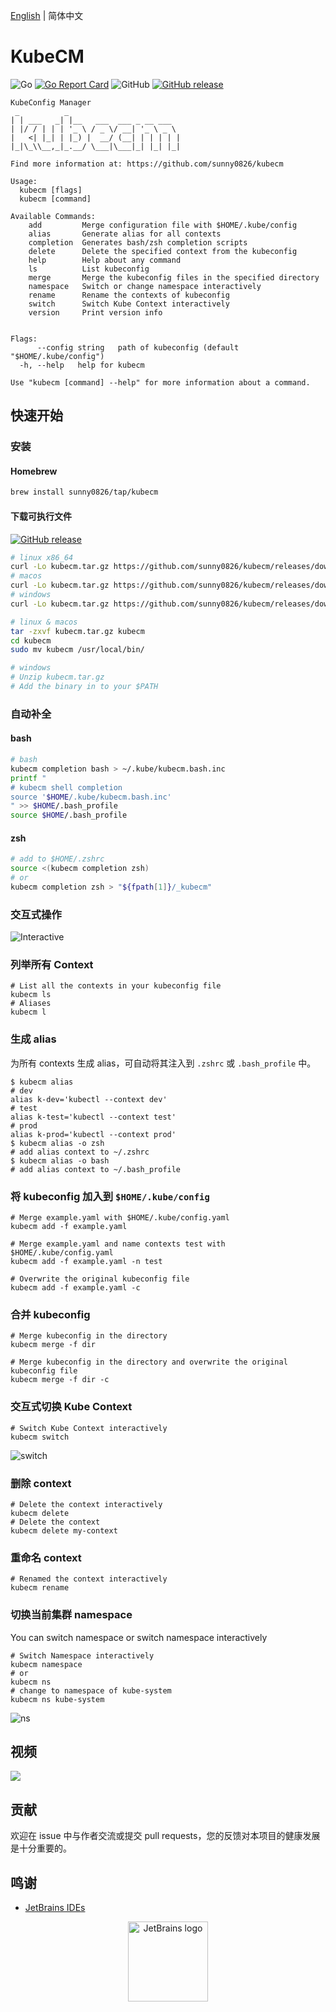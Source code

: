 [English](../README.md) | 简体中文

# KubeCM

![Go](https://github.com/sunny0826/kubecm/workflows/Go/badge.svg?branch=master)
[![Go Report Card](https://goreportcard.com/badge/github.com/sunny0826/kubecm)](https://goreportcard.com/report/github.com/sunny0826/kubecm)
![GitHub](https://img.shields.io/github/license/sunny0826/kubecm.svg)
[![GitHub release](https://img.shields.io/github/release/sunny0826/kubecm)](https://github.com/sunny0826/kubecm/releases)

```text
KubeConfig Manager
 _          _
| | ___   _| |__   ___  ___ _ __ ___
| |/ / | | | '_ \ / _ \/ __| '_ \ _ \
|   <| |_| | |_) |  __/ (__| | | | | |
|_|\_\\__,_|_.__/ \___|\___|_| |_| |_|

Find more information at: https://github.com/sunny0826/kubecm

Usage:
  kubecm [flags]
  kubecm [command]

Available Commands:
    add         Merge configuration file with $HOME/.kube/config
    alias       Generate alias for all contexts
    completion  Generates bash/zsh completion scripts
    delete      Delete the specified context from the kubeconfig
    help        Help about any command
    ls          List kubeconfig
    merge       Merge the kubeconfig files in the specified directory
    namespace   Switch or change namespace interactively
    rename      Rename the contexts of kubeconfig
    switch      Switch Kube Context interactively
    version     Print version info


Flags:
      --config string   path of kubeconfig (default "$HOME/.kube/config")
  -h, --help   help for kubecm

Use "kubecm [command] --help" for more information about a command.
```

## 快速开始

### 安装

#### Homebrew

```bash
brew install sunny0826/tap/kubecm
```

#### 下载可执行文件

[![GitHub release](https://img.shields.io/github/release/sunny0826/kubecm)](https://github.com/sunny0826/kubecm/releases)

```bash
# linux x86_64
curl -Lo kubecm.tar.gz https://github.com/sunny0826/kubecm/releases/download/v${VERSION}/kubecm_${VERSION}_Linux_x86_64.tar.gz
# macos
curl -Lo kubecm.tar.gz https://github.com/sunny0826/kubecm/releases/download/v${VERSION}/kubecm_${VERSION}_Darwin_x86_64.tar.gz
# windows
curl -Lo kubecm.tar.gz https://github.com/sunny0826/kubecm/releases/download/v${VERSION}/kubecm_${VERSION}_Windows_x86_64.tar.gz

# linux & macos
tar -zxvf kubecm.tar.gz kubecm
cd kubecm
sudo mv kubecm /usr/local/bin/

# windows
# Unzip kubecm.tar.gz
# Add the binary in to your $PATH
```

### 自动补全

#### bash

```bash
# bash
kubecm completion bash > ~/.kube/kubecm.bash.inc
printf "
# kubecm shell completion
source '$HOME/.kube/kubecm.bash.inc'
" >> $HOME/.bash_profile
source $HOME/.bash_profile
```

#### zsh

```bash
# add to $HOME/.zshrc 
source <(kubecm completion zsh)
# or
kubecm completion zsh > "${fpath[1]}/_kubecm"
```

### 交互式操作

![Interactive](Interaction.gif)

### 列举所有 Context

```shell script
# List all the contexts in your kubeconfig file
kubecm ls
# Aliases
kubecm l
```

### 生成 alias

为所有 contexts 生成 alias，可自动将其注入到 `.zshrc` 或 `.bash_profile` 中。

```shell script
$ kubecm alias
# dev 
alias k-dev='kubectl --context dev'
# test
alias k-test='kubectl --context test'
# prod
alias k-prod='kubectl --context prod'
$ kubecm alias -o zsh
# add alias context to ~/.zshrc
$ kubecm alias -o bash
# add alias context to ~/.bash_profile
```


### 将 kubeconfig 加入到 `$HOME/.kube/config`

```shell script
# Merge example.yaml with $HOME/.kube/config.yaml
kubecm add -f example.yaml 

# Merge example.yaml and name contexts test with $HOME/.kube/config.yaml
kubecm add -f example.yaml -n test

# Overwrite the original kubeconfig file
kubecm add -f example.yaml -c
```

### 合并 kubeconfig

```shell script
# Merge kubeconfig in the directory
kubecm merge -f dir

# Merge kubeconfig in the directory and overwrite the original kubeconfig file
kubecm merge -f dir -c
```

###  交互式切换 Kube Context

```shell script
# Switch Kube Context interactively
kubecm switch
```
![switch](switch.gif)

### 删除 context

```shell script
# Delete the context interactively
kubecm delete
# Delete the context
kubecm delete my-context
```
### 重命名 context

```shell script
# Renamed the context interactively
kubecm rename
```
 
### 切换当前集群 namespace

You can switch namespace or switch namespace interactively

```shell script
# Switch Namespace interactively
kubecm namespace
# or
kubecm ns
# change to namespace of kube-system
kubecm ns kube-system
``` 
![ns](ns.gif)

## 视频

[![](https://tva3.sinaimg.cn/large/ad5fbf65gy1gij1pl0pn5j218o0p81kx.jpg)](https://www.bilibili.com/video/av88259938/)

## 贡献

欢迎在 issue 中与作者交流或提交 pull requests，您的反馈对本项目的健康发展是十分重要的。

## 鸣谢

- [JetBrains IDEs](https://www.jetbrains.com/?from=kubecm)

<p align="center">
  <a href="https://www.jetbrains.com/?from=kubecm" title="前往官网了解JetBrains出品的IDEs">
    <img src="dosc/jetbrains.svg" width="128" alt="JetBrains logo">
  </a>
</p>
